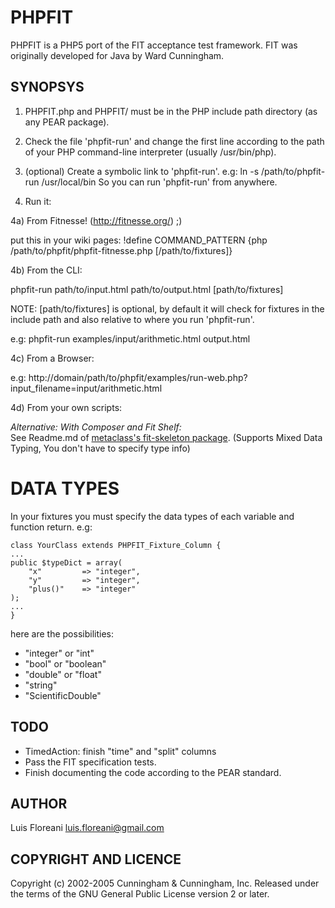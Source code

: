 PHPFIT
======

PHPFIT is a PHP5 port of the FIT acceptance test framework.
FIT was originally developed for Java by Ward Cunningham.

SYNOPSYS
--------

1) PHPFIT.php and PHPFIT/ must be in the PHP include path directory (as any PEAR package). 

2) Check the file 'phpfit-run' and change the first line according to the path of your PHP command-line interpreter (usually /usr/bin/php).

3) (optional) Create a symbolic link to 'phpfit-run'. e.g: ln -s /path/to/phpfit-run /usr/local/bin So you can run 'phpfit-run' from anywhere.

4) Run it:

4a) From Fitnesse! (http://fitnesse.org/) ;)

put this in your wiki pages:
!define COMMAND_PATTERN {php /path/to/phpfit/phpfit-fitnesse.php [/path/to/fixtures]}


4b) From the CLI:

phpfit-run path/to/input.html path/to/output.html [path/to/fixtures]

NOTE: [path/to/fixtures] is optional, by default it will check for fixtures in the include path and also relative to where you run 'phpfit-run'.

e.g: phpfit-run examples/input/arithmetic.html output.html

4c) From a Browser:

e.g: http://domain/path/to/phpfit/examples/run-web.php?input_filename=input/arithmetic.html

4d) From your own scripts:

<?php
require_once 'PHPFIT.php';

PHPFIT::run(input.html, output.html [, fixturesDirectory]);

echo file_get_contents(output.html);
?>


*Alternative: With Composer and Fit Shelf:*    
  See Readme.md of [metaclass's fit-skeleton package](https://github.com/metaclass-nl/fit-skeleton).
  (Supports Mixed Data Typing, You don't have to specify type info) 
  

DATA TYPES
===========

In your fixtures you must specify the data types of each variable and function return. e.g:

	class YourClass extends PHPFIT_Fixture_Column {
	...
	public $typeDict = array(
    	"x" 		=> "integer",
		"y" 		=> "integer",
		"plus()" 	=> "integer"
	);
	...
	}
	
here are the possibilities:

- "integer" or "int"
- "bool" or "boolean"
- "double" or "float"
- "string"
- "ScientificDouble"


TODO
----

- TimedAction: finish "time" and "split" columns
- Pass the FIT specification tests.
- Finish documenting the code according to the PEAR standard.

AUTHOR
------

Luis Floreani <luis.floreani@gmail.com>


COPYRIGHT AND LICENCE
---------------------

Copyright (c) 2002-2005 Cunningham & Cunningham, Inc.
Released under the terms of the GNU General Public License version 2 or later.
